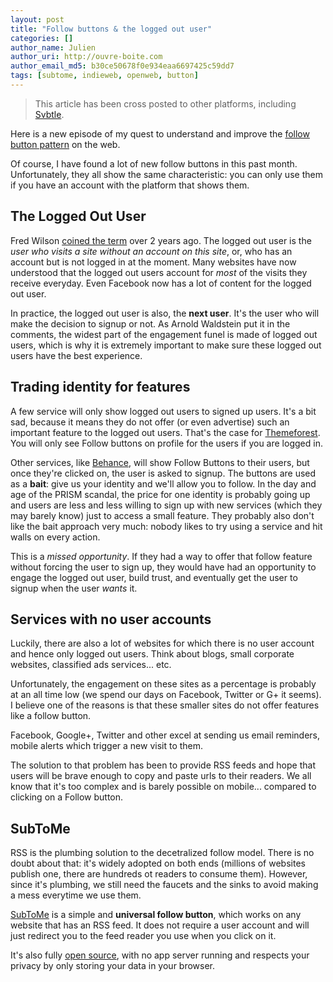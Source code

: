 ```yaml
---
layout: post
title: "Follow buttons & the logged out user"
categories: []
author_name: Julien
author_uri: http://ouvre-boite.com
author_email_md5: b30ce50678f0e934eaa6697425c59dd7
tags: [subtome, indieweb, openweb, button]
---
```


> This article has been cross posted to other platforms, including [Svbtle](http://julien.svbtle.com/logged-out-users-follow-buttons).

Here is a new episode of my quest to understand and improve the [follow button pattern](http://julien.svbtle.com/follow-buttons-everywhere) on the web. 

Of course, I have found a lot of new follow buttons in this past month. Unfortunately, they all show the same characteristic: you can only use them if you have an account with the platform that shows them.

## The Logged Out User

Fred Wilson [coined the term](http://www.avc.com/a_vc/2011/06/dont-forget-your-logged-out-users.html) over 2 years ago. The logged out user is the *user who visits a site without an account on this site*, or, who has an account but is not logged in at the moment. Many websites have now understood that the logged out users account for *most* of the visits they receive everyday. Even Facebook now has a lot of content for the logged out user.

In practice, the logged out user is also, the **next user**. It's the user who will make the decision to signup or not. As Arnold Waldstein put it in the comments, the widest part of the engagement funel is made of logged out users, which is why it is extremely important to make sure these logged out users have the best experience.

## Trading identity for features

A few service will only show logged out users to signed up users. It's a bit sad, because it means they do not offer (or even advertise) such an important feature to the logged out users. That's the case for [Themeforest](http://themeforest.net/). You will only see Follow buttons on profile for the users if you are logged in.

Other services, like [Behance](http://www.behance.net/), will show Follow Buttons to their users, but once they're clicked on, the user is asked to signup. The buttons are used as a **bait**: give us your identity and we'll allow you to follow. In the day and age of the PRISM scandal, the price for one identity is probably going up and users are less and less willing to sign up with new services (which they may barely know) just to access a small feature. They probably also don't like the bait approach very much: nobody likes to try using a service and hit walls on every action.

This is a *missed opportunity*. If they had a way to offer that follow feature without forcing the user to sign up, they would have had an opportunity to engage the logged out user, build trust, and eventually get the user to signup when the user *wants* it.

## Services with no user accounts

Luckily, there are also a lot of websites for which there is no user account and hence only logged out users. Think about blogs, small corporate websites, classified ads services... etc.

Unfortunately, the engagement on these sites as a percentage is probably at an all time low (we spend our days on Facebook, Twitter or G+ it seems). I believe one of the reasons is that these smaller sites do not offer features like a follow button. 

Facebook, Google+, Twitter and other excel at sending us email reminders, mobile alerts which trigger a new visit to them.

The solution to that problem has been to provide RSS feeds and hope that users will be brave enough to copy and paste urls to their readers. We all know that it's too complex and is barely possible on mobile... compared to clicking on a Follow button.

## SubToMe

RSS is the plumbing solution to the decetralized follow model. There is no doubt about that: it's widely adopted on both ends (millions of websites publish one, there are hundreds ot readers to consume them). However, since it's plumbing, we still need the faucets and the sinks to avoid making a mess everytime we use them.

[SubToMe](https://www.subtome.com/#/) is a simple and **universal follow button**, which works on any website that has an RSS feed. It does not require a user account and will just redirect you to the feed reader you use when you click on it.

It's also fully [open source](https://github.com/superfeedr/subtome/), with no app server running and respects your privacy by only storing your data in your browser.
